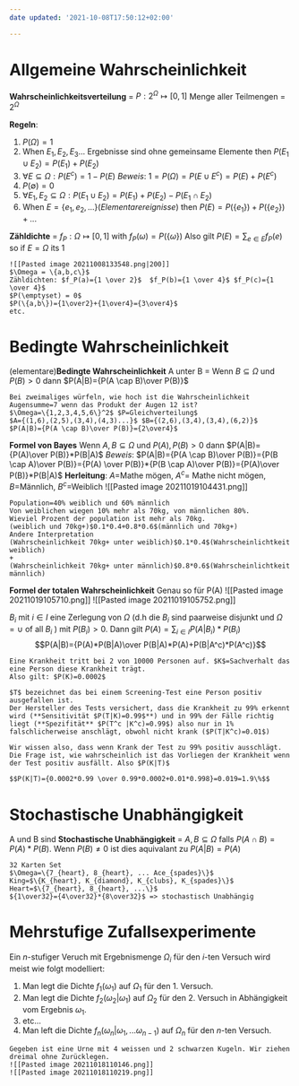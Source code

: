```yaml
---
date updated: '2021-10-08T17:50:12+02:00'

---
```


# Allgemeine Wahrscheinlichkeit

**Wahrscheinlichkeitsverteilung** = $P: 2^\Omega \mapsto [0,1]$
Menge aller Teilmengen = $2^\Omega$

**Regeln**:

1. $P(\Omega)=1$
2. When $E_1,E_2,E_3...$ Ergebnisse sind ohne gemeinsame Elemente then $P(E_1 \cup E_2) = P(E_1)+P(E_2)$
3. $\forall E \subseteq \Omega: P(E^c) = 1-P(E)$
   _Beweis_: $1=P(\Omega)=P(E \cup E^c)=P(E)+P(E^c)$
4. $P(\emptyset) = 0$
5. $\forall E_1, E_2 \subseteq \Omega: P(E_1 \cup E_2) = P(E_1) + P(E_2) - P(E_1 \cap E_2)$
6. When $E=\{e_1,e_2,...\}$(_Elementarereignisse_) then $P(E)=P(\{e_1\}) + P(\{e_2\}) + ...$

**Zähldichte** = $f_P: \Omega \mapsto [0,1]$ with $f_P(\omega)=P(\{\omega\})$
Also gilt $P(E)=\sum_{e \in E} f_P(e)$ so if $E=\Omega$ its 1

```ad-example
![[Pasted image 20211008133548.png|200]]
$\Omega = \{a,b,c\}$
Zähldichten: $f_P(a)={1 \over 2}$  $f_P(b)={1 \over 4}$ $f_P(c)={1 \over 4}$
$P(\emptyset) = 0$
$P(\{a,b\})={1\over2}+{1\over4}={3\over4}$
etc.
```

# Bedingte Wahrscheinlichkeit

(elementare)**Bedingte Wahrscheinlichkeit** A unter B = Wenn $B \subseteq \Omega$ und $P(B) > 0$ dann $P(A|B)={P(A \cap B)\over P(B)}$

```ad-example
Bei zweimaliges würfeln, wie hoch ist die Wahrscheinlichkeit Augensumme=7 wenn das Produkt der Augen 12 ist?
$\Omega=\{1,2,3,4,5,6\}^2$ $P=Gleichverteilung$
$A={(1,6),(2,5),(3,4),(4,3)...}$ $B={(2,6),(3,4),(3,4),(6,2)}$
$P(A|B)={P(A \cap B)\over P(B)}={2\over4}$
```

**Formel von Bayes** Wenn $A,B \subseteq \Omega$ und $P(A),P(B) > 0$ dann $P(A|B)={P(A)\over P(B)}*P(B|A)$
_Beweis_: $P(A|B)={P(A \cap B)\over P(B)}={P(B \cap A)\over P(B)}={P(A) \over P(B)}*{P(B \cap A)\over P(B)}={P(A)\over P(B)}*P(B|A)$
**Herleitung**: 
$A=$Mathe mögen, $A^c=$ Mathe nicht mögen, $B=$Männlich, $B^c=$Weiblich
![[Pasted image 20211019104431.png]]

```ad-example
Population=40% weiblich und 60% männlich
Von weiblichen wiegen 10% mehr als 70kg, von männlichen 80%.
Wieviel Prozent der population ist mehr als 70kg.
(weiblich und 70kg+)$0.1*0.4+0.8*0.6$(männlich und 70kg+)
Andere Interpretation
(Wahrscheinlichkeit 70kg+ unter weiblich)$0.1*0.4$(Wahrscheinlichtkeit weiblich)
+
(Wahrscheinlichkeit 70kg+ unter männlich)$0.8*0.6$(Wahrscheinlichtkeit männlich)
```

**Formel der totalen Wahrscheinlichkeit**
Genau so für P(A)
![[Pasted image 20211019105710.png]]
![[Pasted image 20211019105752.png]]




$B_i$ mit $i\in I$ eine Zerlegung von $\Omega$ (d.h die $B_i$ sind paarweise disjunkt und $\Omega= \cup$ of all $B_i$ ) mit $P(B_i) > 0$. Dann gilt $P(A)=\sum_{i\in I} P(A|B_i) *P(B_i)$
$$P(A|B)={P(A)*P(B|A)\over P(B|A)*P(A)+P(B|A^c)*P(A^c)}$$
```ad-example
Eine Krankheit tritt bei 2 von 10000 Personen auf. $K$=Sachverhalt das eine Person diese Krankheit trägt.
Also gilt: $P(K)=0.0002$

$T$ bezeichnet das bei einem Screening-Test eine Person positiv ausgefallen ist.
Der Hersteller des Tests versichert, dass die Krankheit zu 99% erkennt wird (**Sensitivität $P(T|K)=0.99$**) und in 99% der Fälle richtig liegt (**Spezifität** $P(T^c |K^c)=0.99$) also nur in 1% falschlicherweise anschlägt, obwohl nicht krank ($P(T|K^c)=0.01$)

Wir wissen also, dass wenn Krank der Test zu 99% positiv ausschlägt. 
Die Frage ist, wie wahrscheinlich ist das Vorliegen der Krankheit wenn der Test positiv ausfällt. Also $P(K|T)$

$$P(K|T)={0.0002*0.99 \over 0.99*0.0002+0.01*0.998}=0.019=1.9\%$$
```

# Stochastische Unabhängigkeit

A und B sind **Stochastische Unabhängigkeit** = $A,B \subseteq \Omega$ falls $P(A \cap B)=P(A)*P(B)$. Wenn $P(B) \neq 0$ ist dies aquivalant zu $P(A|B)=P(A)$

```ad-example
32 Karten Set
$\Omega=\{7_{heart}, 8_{heart}, ... Ace_{spades}\}$
King=$\{K_{heart}, K_{diamond}, K_{clubs}, K_{spades}\}$
Heart=$\{7_{heart}, 8_{heart}, ...\}$
${1\over32}={4\over32}*{8\over32}$ => stochastisch Unabhängig
```

# Mehrstufige Zufallsexperimente
Ein $n$-stufiger Veruch mit Ergebnismenge $\Omega_i$ für den $i$-ten Versuch wird meist wie folgt modelliert:
1. Man legt die Dichte $f_1(\omega_1)$ auf $\Omega_1$ für den 1. Versuch.
2. Man legt die Dichte $f_2(\omega_2 |\omega_1)$ auf $\Omega_2$ für den 2. Versuch in Abhängigkeit vom Ergebnis $\omega_1$.
3. etc...
4. Man left die Dichte $f_n(\omega_n |\omega_1,...\omega_{n-1})$ auf $\Omega_n$ für den $n$-ten Versuch.

```ad-example
Gegeben ist eine Urne mit 4 weissen und 2 schwarzen Kugeln. Wir ziehen dreimal ohne Zurücklegen.
![[Pasted image 20211018110146.png]]
![[Pasted image 20211018110219.png]]
```